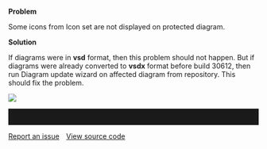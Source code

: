 **Problem**

Some icons from Icon set are not displayed on protected diagram.

**Solution**

If diagrams were in **vsd** format, then this problem should not happen.
But if diagrams were already converted to **vsdx** format before build
30612, then run Diagram update wizard on affected diagram from
repository. This should fix the problem.

![](//images.ctfassets.net/utx1h0gfm1om/4FgmSENqjYG8eIQAqsqiC/4ced23ac48361337376174f9521ee8f3/329183.png)


<hr style="padding-top:2rem" />
<a href="https://github.com/process4/docs/issues" target="_blank" class="bgw btn btn-primary btn-lg shadow-sm">Report an issue</a>
<a href="https://github.com/process4/docs" target="_blank" class="bgw btn btn-primary btn-lg shadow-sm" style="margin-left:10px;">View source code</a>